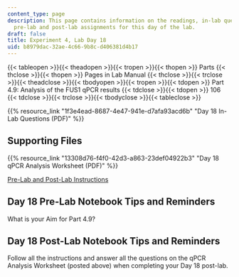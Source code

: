 ```yaml
---
content_type: page
description: This page contains information on the readings, in-lab questions, and
  pre-lab and post-lab assignments for this day of the lab.
draft: false
title: Experiment 4, Lab Day 18
uid: b8979dac-32ae-4c66-9b8c-d406381d4b17
---
```

{{< tableopen >}}{{< theadopen >}}{{< tropen >}}{{< thopen >}}
Parts
{{< thclose >}}{{< thopen >}}
Pages in Lab Manual
{{< thclose >}}{{< trclose >}}{{< theadclose >}}{{< tbodyopen >}}{{< tropen >}}{{< tdopen >}}
Part 4.9: Analysis of the FUS1 qPCR results
{{< tdclose >}}{{< tdopen >}}
106
{{< tdclose >}}{{< trclose >}}{{< tbodyclose >}}{{< tableclose >}}

{{% resource_link "1f3e4ead-8687-4e47-941e-d7afa93acd6b" "Day 18 In-Lab Questions (PDF)" %}}

## Supporting Files

{{% resource_link "13308d76-f4f0-42d3-a863-23def04922b3" "Day 18 qPCR Analysis Worksheet (PDF)" %}}

[Pre-Lab and Post-Lab Instructions](https://draft.ocw.mit.edu/courses/7-003-applied-molecular-biology-lab-spring-2022/pages/lab-notebook-instructions/)

## Day 18 Pre-Lab Notebook Tips and Reminders

What is your Aim for Part 4.9?

## Day 18 Post-Lab Notebook Tips and Reminders

Follow all the instructions and answer all the questions on the qPCR Analysis Worksheet (posted above) when completing your Day 18 post-lab.